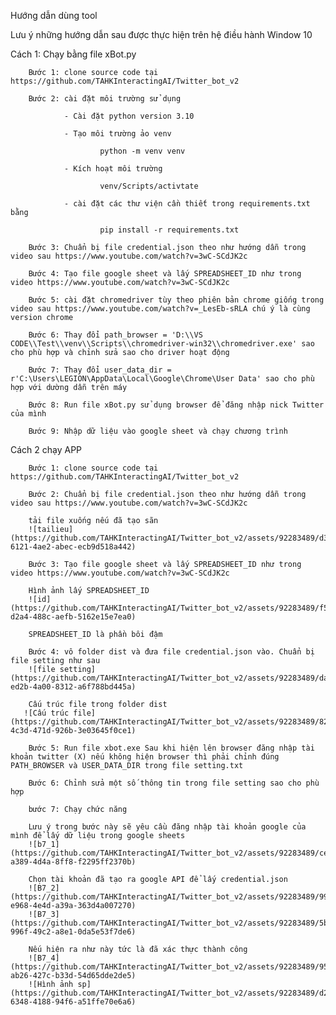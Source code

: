 Hướng dẫn dùng tool

Lưu ý những hướng dẫn sau được thực hiện trên hệ điều hành Window 10

Cách 1: Chạy bằng file xBot.py

        Bước 1: clone source code tại https://github.com/TAHKInteractingAI/Twitter_bot_v2

        Bước 2: cài đặt môi trường sử dụng

                - Cài đặt python version 3.10

                - Tạo môi trường ảo venv

                        python -m venv venv

                - Kích hoạt môi trường

                        venv/Scripts/activtate

                - cài đặt các thư viện cần thiết trong requirements.txt bằng

                        pip install -r requirements.txt

        Bước 3: Chuẩn bị file credential.json theo như hướng dẫn trong video sau https://www.youtube.com/watch?v=3wC-SCdJK2c

        Bước 4: Tạo file google sheet và lấy SPREADSHEET_ID như trong video https://www.youtube.com/watch?v=3wC-SCdJK2c

        Bước 5: cài đặt chromedriver tùy theo phiên bản chrome giống trong video sau https://www.youtube.com/watch?v=_LesEb-sRLA chú ý là cùng version chrome

        Bước 6: Thay đổi path_browser = 'D:\\VS CODE\\Test\\venv\\Scripts\\chromedriver-win32\\chromedriver.exe' sao cho phù hợp và chỉnh sửa sao cho driver hoạt động

        Bước 7: Thay đổi user_data_dir = r'C:\Users\LEGION\AppData\Local\Google\Chrome\User Data' sao cho phù hợp với dường dẫn trên máy

        Bước 8: Run file xBot.py sử dụng browser để đăng nhập nick Twitter của mình

        Bước 9: Nhập dữ liệu vào google sheet và chạy chương trình

Cách 2 chạy APP

        Bước 1: clone source code tại https://github.com/TAHKInteractingAI/Twitter_bot_v2

        Bước 2: Chuẩn bị file credential.json theo như hướng dẫn trong video sau https://www.youtube.com/watch?v=3wC-SCdJK2c

        tải file xuống nếu đã tạo sãn
        ![tailieu](https://github.com/TAHKInteractingAI/Twitter_bot_v2/assets/92283489/d38e8dcb-6121-4ae2-abec-ecb9d518a442)

        Bước 3: Tạo file google sheet và lấy SPREADSHEET_ID như trong video https://www.youtube.com/watch?v=3wC-SCdJK2c

        Hình ảnh lấy SPREADSHEET_ID
        ![id](https://github.com/TAHKInteractingAI/Twitter_bot_v2/assets/92283489/f5566c83-d2a4-488c-aefb-5162e15e7ea0)

        SPREADSHEET_ID là phần bôi đậm

        Bước 4: vô folder dist và đưa file credential.json vào. Chuẩn bị file setting như sau
        ![file setting](https://github.com/TAHKInteractingAI/Twitter_bot_v2/assets/92283489/daec91e3-ed2b-4a00-8312-a6f788bd445a)

        Cấu trúc file trong folder dist
       ![Cấu trúc file](https://github.com/TAHKInteractingAI/Twitter_bot_v2/assets/92283489/82c7ca0a-4c3d-471d-926b-3e03645f0ce1)

        Bước 5: Run file xbot.exe Sau khi hiện lên browser đăng nhập tài khoản twitter (X) nếu không hiện browser thì phải chỉnh đúng PATH_BROWSER và USER_DATA_DIR trong file setting.txt

        Bước 6: Chỉnh sửa một số thông tin trong file setting sao cho phù hợp

        bước 7: Chạy chức năng

        Lưu ý trong bước này sẽ yêu cầu đăng nhập tài khoản google của mình để lấy dữ liệu trong google sheets
        ![b7_1](https://github.com/TAHKInteractingAI/Twitter_bot_v2/assets/92283489/ce3908d9-a389-4d4a-8ff8-f2295ff2370b)

        Chọn tài khoản đã tạo ra google API để lấy credential.json
        ![B7_2](https://github.com/TAHKInteractingAI/Twitter_bot_v2/assets/92283489/9975d474-e968-4e4d-a39a-363d4a007270)
        ![B7_3](https://github.com/TAHKInteractingAI/Twitter_bot_v2/assets/92283489/5bdf1e01-996f-49c2-a8e1-0da5e53f7de6)

        Nếu hiện ra như này tức là đã xác thực thành công
        ![B7_4](https://github.com/TAHKInteractingAI/Twitter_bot_v2/assets/92283489/956f9e0e-ab26-427c-b33d-54d65dde2de5)
        ![Hình ảnh sp](https://github.com/TAHKInteractingAI/Twitter_bot_v2/assets/92283489/d2a05260-6348-4188-94f6-a51ffe70e6a6)


        

        



